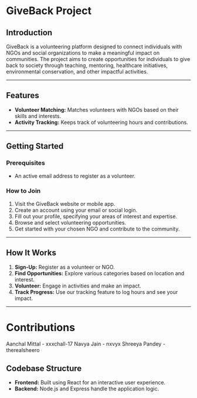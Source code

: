 # GiveBack Project

## Introduction
GiveBack is a volunteering platform designed to connect individuals with NGOs and social organizations to make a meaningful impact on communities. The project aims to create opportunities for individuals to give back to society through teaching, mentoring, healthcare initiatives, environmental conservation, and other impactful activities.

---

## Features
- **Volunteer Matching:** Matches volunteers with NGOs based on their skills and interests.
- **Activity Tracking:** Keeps track of volunteering hours and contributions.

---

## Getting Started

### Prerequisites
- An active email address to register as a volunteer.

### How to Join
1. Visit the GiveBack website or mobile app.
2. Create an account using your email or social login.
3. Fill out your profile, specifying your areas of interest and expertise.
4. Browse and select volunteering opportunities.
5. Get started with your chosen NGO and contribute to the community.

---

## How It Works
1. **Sign-Up:** Register as a volunteer or NGO.
2. **Find Opportunities:** Explore various categories based on location and interest.
3. **Volunteer:** Engage in activities and make an impact.
4. **Track Progress:** Use our tracking feature to log hours and see your impact.

---
# Contributions
  Aanchal Mittal - xxxchall-17
  Navya Jain - nxvyx
  Shreeya Pandey - therealsheero

## Codebase Structure
- **Frontend:** Built using React for an interactive user experience.
- **Backend:** Node.js and Express handle the application logic.
